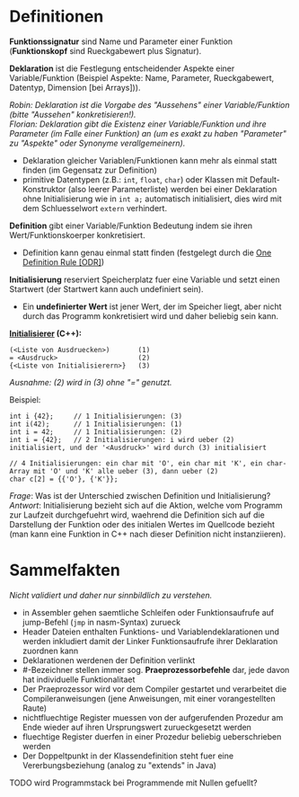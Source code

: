 # Definitionen

**Funktionssignatur** sind Name und Parameter einer Funktion (**Funktionskopf** sind Rueckgabewert plus Signatur).

**Deklaration** ist die Festlegung entscheidender Aspekte einer Variable/Funktion (Beispiel Aspekte: Name, Parameter, Rueckgabewert, Datentyp, Dimension \[bei Arrays\])).

_Robin: Deklaration ist die Vorgabe des "Aussehens" einer Variable/Funktion (bitte "Aussehen" konkretisieren!)._  
_Florian: Deklaration gibt die Existenz einer Variable/Funktion und ihre Parameter (im Falle einer Funktion) an (um es exakt zu haben "Parameter" zu "Aspekte" oder Synonyme verallgemeinern)._

- Deklaration gleicher Variablen/Funktionen kann mehr als einmal statt finden (im Gegensatz zur Definition)
- primitive Datentypen (z.B.: `int`, `float`, `char`) oder Klassen mit Default-Konstruktor (also leerer Parameterliste) werden bei einer Deklaration ohne Initialisierung wie in `int a;` automatisch initialisiert, dies wird mit dem Schluesselwort `extern` verhindert. 
    
**Definition** gibt einer Variable/Funktion Bedeutung indem sie ihren Wert/Funktionskoerper konkretisiert.

- Definition kann genau einmal statt finden (festgelegt durch die [One Definition Rule \[ODR\]](https://en.cppreference.com/w/cpp/language/definition))

**Initialisierung** reserviert Speicherplatz fuer eine Variable und setzt einen Startwert (der Startwert kann auch undefiniert sein).

- Ein **undefinierter Wert** ist jener Wert, der im Speicher liegt, aber nicht durch das Programm konkretisiert wird und daher beliebig sein kann.

**[Initialisierer](https://en.cppreference.com/w/cpp/language/initialization) (C++):**
```
(<Liste von Ausdruecken>)       (1)
= <Ausdruck>                    (2)
{<Liste von Initialisierern>}   (3)
```
_Ausnahme: (2) wird in (3) ohne "=" genutzt._

Beispiel:
```
int i {42};     // 1 Initialisierungen: (3)
int i(42);      // 1 Initialisierungen: (1)
int i = 42;     // 1 Initialisierungen: (2)
int i = {42};   // 2 Initialisierungen: i wird ueber (2) initialisiert, und der '<Ausdruck>' wird durch (3) initialisiert

// 4 Initialisierungen: ein char mit 'O', ein char mit 'K', ein char-Array mit 'O' und 'K' alle ueber (3), dann ueber (2)
char c[2] = {{'O'}, {'K'}};
```

_Frage_: Was ist der Unterschied zwischen Definition und Initialisierung?  
_Antwort_: Initialisierung bezieht sich auf die Aktion, welche vom Programm zur Laufzeit durchgefuehrt wird, waehrend die Definition sich auf die Darstellung der Funktion oder des initialen Wertes im Quellcode bezieht (man kann eine Funktion in C++ nach dieser Definition nicht instanziieren).

# Sammelfakten   
_Nicht validiert und daher nur sinnbildlich zu verstehen._
- in Assembler gehen saemtliche Schleifen oder Funktionsaufrufe auf jump-Befehl (`jmp` in nasm-Syntax) zurueck
- Header Dateien enthalten Funktions- und Variablendeklarationen und werden inkludiert damit der Linker Funktionsaufrufe ihrer Deklaration zuordnen kann
- Deklarationen werdenen der Definition verlinkt
- \#-Bezeichner stellen immer sog. **Praeprozessorbefehle** dar, jede davon hat individuelle Funktionalitaet
- Der Praeprozessor wird vor dem Compiler gestartet und verarbeitet die Compileranweisungen (jene Anweisungen, mit einer vorangestellten Raute)
- nichtfluechtige Register muessen von der aufgerufenden Prozedur am Ende wieder auf ihren Ursprungswert zurueckgesetzt werden
- fluechtige Register duerfen in einer Prozedur beliebig ueberschrieben werden
- Der Doppeltpunkt in der Klassendefinition steht fuer eine Vererbungsbeziehung (analog zu "extends" in Java)

TODO wird Programmstack bei Programmende mit Nullen gefuellt?
